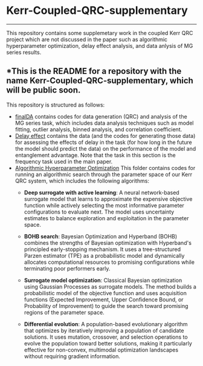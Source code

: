 # Kerr-Coupled-QRC-supplementary
---
This repository contains some supplemetary work in the coupled Kerr QRC project which are not discussed in the paper such as algorithmic hyperparameter optimization, delay effect analysis, and data anlysis of MG series results.

*This is the README for a repository with the name **Kerr-Coupled-QRC-supplementary**, which will be public soon.
---
This repository is structured as follows:
- [finalDA](https://github.com/alikauc/Kerr-Coupled-QRC-supplementary/tree/main/finalDA) contains codes for data generation (QRC) and analysis of the MG series task, which includes data analysis techniques such as model fitting, outlier analysis, binned analysis, and correlation coefficient.
- [Delay effect](https://github.com/alikauc/Kerr-Coupled-QRC-supplementary/tree/main/delay_effect) contains the data (and the codes for generating those data) for assessing the effects of delay in the task (for how long in the future the model should predict the data) on the performance of the model and entanglement advantage. Note that the task in this section is the frequency task used in the main paper.
- [Algorithmic Hyperparameter Optimization]() This folder contains codes for running an algorithmic search through the parameter space of our Kerr QRC system, which includes the following algorithms:
  * **Deep surrogate with active learning**: A neural network-based surrogate model that learns to approximate the expensive objective function while actively selecting the most informative parameter configurations to evaluate next. The model uses uncertainty estimates to balance exploration and exploitation in the parameter space.

  * **BOHB search**: Bayesian Optimization and Hyperband (BOHB) combines the strengths of Bayesian optimization with Hyperband's principled early-stopping mechanism. It uses a tree-structured Parzen estimator (TPE) as a probabilistic model and dynamically allocates computational resources to promising configurations while terminating poor performers early.
  * **Surrogate model optimization**: Classical Bayesian optimization using Gaussian Processes as surrogate models. The method builds a probabilistic model of the objective function and uses acquisition functions (Expected Improvement, Upper Confidence Bound, or Probability of Improvement) to guide the search toward promising regions of the parameter space.
  * **Differential evolution**: A population-based evolutionary algorithm that optimizes by iteratively improving a population of candidate solutions. It uses mutation, crossover, and selection operations to evolve the population toward better solutions, making it particularly effective for non-convex, multimodal optimization landscapes without requiring gradient information. 

